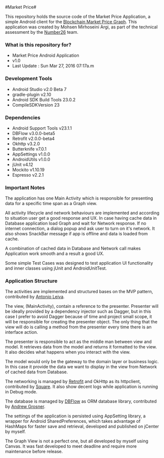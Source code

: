 #Market Price#

This repository holds the source code of the Market Price Application, a simple Android client for the [Blockchain Market Price Graph](https://blockchain.info/charts/market-price).
This application was created by Mohsen Mirhoseini Argi, as part of the technical assessment by the [Number26](http://number26.de) team.

### What is this repository for? ###

* Market Price Android Application
* v1.0
* Last Update : Sun Mar 27, 2016 07:17a.m

### Development Tools ###

* Android Studio v2.0 Beta 7
* gradle-plugin v2.10
* Android SDK Build Tools 23.0.2
* CompileSDKVersion 23

### Dependencies ###
* Android Support Tools v23.1.1
* DBFlow v3.0.0-beta5
* Retrofit v2.0.0-beta4
* Okhttp v3.2.0
* Butterknife v7.0.1
* AppSettings v1.0.0
* AndroidUtils v1.0.0
* jUnit v4.12
* Mockito v1.10.19
* Espresso v2.2.1

### Important Notes ###

The application has one Main Activity which is responsible for presenting data for a specific time span as a Graph view.

All activity lifecycle and network behaviours are implemented and according to situation user get a good response and UX. In case having cache data in Database application load Graph and wait for Network response. If no internet connection, a dialog popup and ask user to turn on it's network. It also shows SnackBar message if app is offline and data is loaded from cache.

A combination of cached data in Database and Network call makes Application work smooth and a result a good UX.

Some simple Test Cases was designed to test application UI functionality and inner classes using jUnit and AndroidUnitTest.

### Application Structure ###
The activities are implemented and structured bases on the MVP pattern, contributed by [Antonio Leiva](http://antonioleiva.com/mvp-android/).

The view, (MainActivity), contain a reference to the presenter. Presenter will be ideally provided by a dependency injector such as Dagger, but in this case I prefer to avoid Dagger because of time and project small scope, it will be responsible for creating the presenter object. The only thing that the view will do is calling a method from the presenter every time there is an interface action.

The presenter is responsible to act as the middle man between view and model. It retrieves data from the model and returns it formatted to the view. It also decides what happens when you interact with the view.

The model would only be the gateway to the domain layer or business logic. In this case it provide the data we want to display in the view from Network of cached data from Database.

The networking is managed by [Retrofit](http://square.github.io/retrofit/) and OkHttp as its httpclient, contributed by [Square](http://square.github.io). It also show decent logs while application is running in Debug mode.

The database is managed by [DBFlow](https://github.com/Raizlabs/DBFlow) as ORM database library, contributed by [Andrew Grosner](https://github.com/agrosner).

The settings of the application is persisted using AppSetting library, a wrapper for Android SharedPreferences, which takes advantage of HashMaps for faster save and retrieval, developed and published on jCenter by myself.

The Graph View is not a perfect one, but all developed by myself using Canvas. It was fast developed to meet deadline and require more maintenance before release.